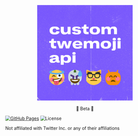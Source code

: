 <p align="center">
  <img
    height="60%"
    width="60%"
    src="assets/header.jpg"
    alt="Custom Twemoji API logo"
    title="Custom Twemoji API logo"
  />
</p>

<p align="center">
  🚧 Beta 🚧
</p>

[![GitHub Pages](https://github.com/custom-twemoji/custom-twemoji-api-website/actions/workflows/gh-pages.yml/badge.svg)](https://github.com/custom-twemoji/custom-twemoji-api-website/actions/workflows/gh-pages.yml)
![License](https://img.shields.io/github/license/custom-twemoji/custom-twemoji-api-website)

Not affiliated with Twitter Inc. or any of their affiliations
